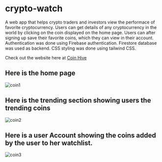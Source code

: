 # crypto-watch
A web app that helps crypto traders and investors view the performace of favorite cryptocurrency.
Users can get details of any cryptocurrency in the world by clicking on the coin displayed on the home page.
 Users can after signing up save their favorite coins, which they can view in their account.
 Authentication was done using Firebase authentication.
Firestore database was used as backend.
CSS styling was done using tailwind CSS.

Check out the website here at [Coin Hive](https://crypto-watch-xi.vercel.app/coin/tether)

## Here is the home page
![coin1](https://github.com/Elijah-James14/crypto-watch/assets/123472108/dd29e5ae-80ff-46cd-8324-5d28d6c2ff7b)

## Here is the trending section showing users the trending coins
![coin2](https://github.com/Elijah-James14/crypto-watch/assets/123472108/b1900c78-f7a5-4e56-8233-5e89d134d172)

## Here is a user Account showing the coins added by the user to her watchlist.
![coin3](https://github.com/Elijah-James14/crypto-watch/assets/123472108/1c87bb5a-ba97-4ea6-9b2a-0dd924115d86)
